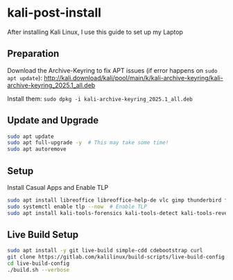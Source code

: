 # kali-post-install
After installing Kali Linux, I use this guide to set up my Laptop

## Preparation
Download the Archive-Keyring to fix APT issues (if error happens on `sudo apt update`): 
http://kali.download/kali/pool/main/k/kali-archive-keyring/kali-archive-keyring_2025.1_all.deb

Install them: `sudo dpkg -i kali-archive-keyring_2025.1_all.deb`

## Update and Upgrade
```bash
sudo apt update
sudo apt full-upgrade -y  # This may take some time!
sudo apt autoremove
```
## Setup

Install Casual Apps and Enable TLP
```bash
sudo apt install libreoffice libreoffice-help-de vlc gimp thunderbird file-roller evince gnome-calculator gnome-disk-utility baobab git gedit tlp tlp-rdw powertop code-oss obsidian
sudo systemctl enable tlp --now  # Enable TLP
sudo apt install kali-tools-forensics kali-tools-detect kali-tools-reverse-engineering kali-tools-social-engineering kali-tools-top10 kali-tools-windows-resources kali-tools-recover kali-tools-reporting kali-tools-protect kali-tools-information-gathering kali-community-wallpapers kali-legacy-wallpapers 
```

## Live Build Setup
```bash
sudo apt install -y git live-build simple-cdd cdebootstrap curl
git clone https://gitlab.com/kalilinux/build-scripts/live-build-config.git
cd live-build-config
./build.sh --verbose
```
